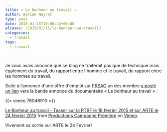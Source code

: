 ```yaml
---
title: « Le bonheur au travail »
author: Adrien Nayrat
type: post
date: 2015-01-15T19:06:43+00:00
aliases: /2015/01/15/le-bonheur-au-travail/
categories:
  - Travail
tags:
  - travail

---
```

Je vous avais annoncé que ce blog ne traiterait pas que de technique mais également du travail, du rapport entre l'homme et le travail, du rapport entre les hommes au travail.

Suite à l’annonce d'une offre d'emploi sur [FRSAG][1] un des membre [a posté un lien](http://www.frsag.org/pipermail/frsag/2015-January/005666.html) vers la bande annonce du documentaire « Le bonheur au travail » :

{{< vimeo 76046910 >}}

[Le Bonheur au travail - Teaser sur la RTBF le 18 février 2015 et sur ARTE le 24 février 2015][2] from [Productions Campagne Première][3] on [Vimeo][4].

Vivement sa sortie sur ARTE le 24 Fevrier!

 [1]: http://www.frsag.org/
 [2]: http://vimeo.com/76046910
 [3]: http://vimeo.com/campagnepremiere
 [4]: https://vimeo.com
